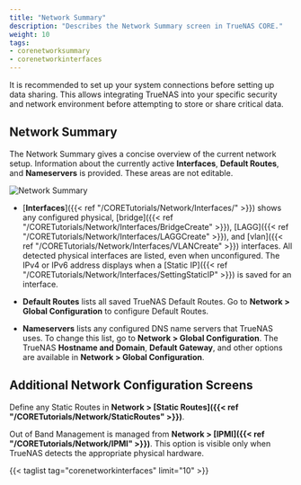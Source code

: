 ```yaml
---
title: "Network Summary"
description: "Describes the Network Summary screen in TrueNAS CORE."
weight: 10
tags:
- corenetworksummary
- corenetworkinterfaces
---
```


It is recommended to set up your system connections before setting up data sharing.
This allows integrating TrueNAS into your specific security and network environment before attempting to store or share critical data.

## Network Summary

The Network Summary gives a concise overview of the current network setup.
Information about the currently active **Interfaces**, **Default Routes**, and **Nameservers** is provided.
These areas are not editable.

![**Network Summary**](/images/CORE/12.0/NetworkSummary.png "Network Summary")

* [**Interfaces**]({{< ref "/CORETutorials/Network/Interfaces/" >}}) shows any configured physical, [bridge]({{< ref "/CORETutorials/Network/Interfaces/BridgeCreate" >}}), [LAGG]({{< ref "/CORETutorials/Network/Interfaces/LAGGCreate" >}}), and [vlan]({{< ref "/CORETutorials/Network/Interfaces/VLANCreate" >}}) interfaces.
  All detected physical interfaces are listed, even when unconfigured.
  The IPv4 or IPv6 address displays when a [Static IP]({{< ref "/CORETutorials/Network/Interfaces/SettingStaticIP" >}}) is saved for an interface.

* **Default Routes** lists all saved TrueNAS Default Routes.
  Go to **Network > Global Configuration** to configure Default Routes.

* **Nameservers** lists any configured DNS name servers that TrueNAS uses. To change this list, go to **Network > Global Configuration**. The TrueNAS **Hostname and Domain**, **Default Gateway**, and other options are available in **Network > Global Configuration**.

## Additional Network Configuration Screens

Define any Static Routes in **Network > [Static Routes]({{< ref "/CORETutorials/Network/StaticRoutes" >}})**.

Out of Band Management is managed from **Network > [IPMI]({{< ref "/CORETutorials/Network/IPMI" >}})**. This option is visible only when TrueNAS detects the appropriate physical hardware.

{{< taglist tag="corenetworkinterfaces" limit="10" >}}
